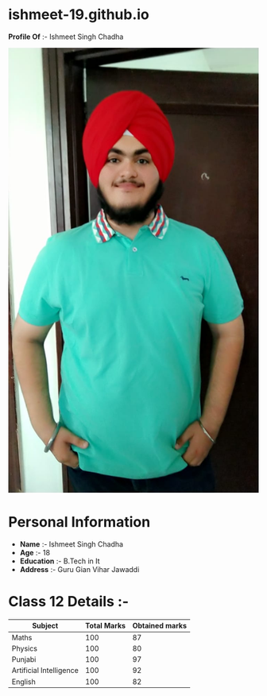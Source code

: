 # ishmeet-19.github.io
**Profile Of** :- Ishmeet Singh Chadha

![Image](images/image1.jpeg)

# Personal Information
- **Name** :- Ishmeet Singh Chadha
- **Age** :- 18
- **Education** :- B.Tech in It
- **Address** :- Guru Gian Vihar Jawaddi

# Class 12 Details :- 

| Subject | Total Marks | Obtained marks |
|---------|-------------|----------------|
| Maths | 100 | 87 |
| Physics | 100 | 80 |
| Punjabi | 100 | 97 |
| Artificial Intelligence | 100 | 92|
| English | 100 | 82 |
